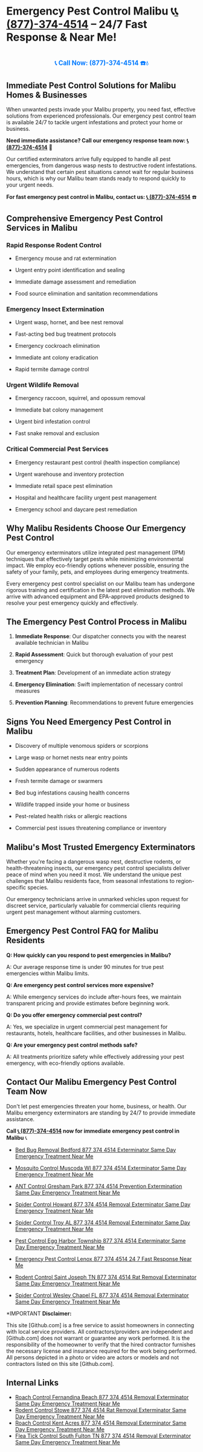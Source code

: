 # Emergency Pest Control Malibu 📞[📞 (877)-374-4514](https://pest-control-4514.netlify.app) – 24/7 Fast Response & Near Me! 
# 

<p align="center" style="font-size: 1.2em; font-weight: bold; margin: 20px 0;">
  <a href="https://pest-control-4514.netlify.app" target="_blank" style="color: #007BFF; text-decoration: none;">📞 Call Now: (877)-374-4514 ☎️💧</a>
</p>

## Immediate Pest Control Solutions for Malibu Homes & Businesses

When unwanted pests invade your Malibu property, you need fast, effective solutions from experienced professionals. Our emergency pest control team is available 24/7 to tackle urgent infestations and protect your home or business.

**Need immediate assistance? Call our emergency response team now: [📞 (877)-374-4514](https://pest-control-4514.netlify.app)** 📱

Our certified exterminators arrive fully equipped to handle all pest emergencies, from dangerous wasp nests to destructive rodent infestations. We understand that certain pest situations cannot wait for regular business hours, which is why our Malibu team stands ready to respond quickly to your urgent needs.

**For fast emergency pest control in Malibu, contact us: [📞 (877)-374-4514](https://pest-control-4514.netlify.app)** ☎️

## Comprehensive Emergency Pest Control Services in Malibu

### Rapid Response Rodent Control

- Emergency mouse and rat extermination  

- Urgent entry point identification and sealing  

- Immediate damage assessment and remediation  

- Food source elimination and sanitation recommendations  

### Emergency Insect Extermination

- Urgent wasp, hornet, and bee nest removal  

- Fast-acting bed bug treatment protocols  

- Emergency cockroach elimination  

- Immediate ant colony eradication  

- Rapid termite damage control  

### Urgent Wildlife Removal

- Emergency raccoon, squirrel, and opossum removal  

- Immediate bat colony management  

- Urgent bird infestation control  

- Fast snake removal and exclusion  

### Critical Commercial Pest Services

- Emergency restaurant pest control (health inspection compliance)  

- Urgent warehouse and inventory protection  

- Immediate retail space pest elimination  

- Hospital and healthcare facility urgent pest management  

- Emergency school and daycare pest remediation  

## Why Malibu Residents Choose Our Emergency Pest Control

Our emergency exterminators utilize integrated pest management (IPM) techniques that effectively target pests while minimizing environmental impact. We employ eco-friendly options whenever possible, ensuring the safety of your family, pets, and employees during emergency treatments.

Every emergency pest control specialist on our Malibu team has undergone rigorous training and certification in the latest pest elimination methods. We arrive with advanced equipment and EPA-approved products designed to resolve your pest emergency quickly and effectively.

## The Emergency Pest Control Process in Malibu

1. **Immediate Response**: Our dispatcher connects you with the nearest available technician in Malibu  

2. **Rapid Assessment**: Quick but thorough evaluation of your pest emergency  

3. **Treatment Plan**: Development of an immediate action strategy  

4. **Emergency Elimination**: Swift implementation of necessary control measures  

5. **Prevention Planning**: Recommendations to prevent future emergencies  

## Signs You Need Emergency Pest Control in Malibu

- Discovery of multiple venomous spiders or scorpions  

- Large wasp or hornet nests near entry points  

- Sudden appearance of numerous rodents  

- Fresh termite damage or swarmers  

- Bed bug infestations causing health concerns  

- Wildlife trapped inside your home or business  

- Pest-related health risks or allergic reactions  

- Commercial pest issues threatening compliance or inventory  

## Malibu's Most Trusted Emergency Exterminators

Whether you're facing a dangerous wasp nest, destructive rodents, or health-threatening insects, our emergency pest control specialists deliver peace of mind when you need it most. We understand the unique pest challenges that Malibu residents face, from seasonal infestations to region-specific species.

Our emergency technicians arrive in unmarked vehicles upon request for discreet service, particularly valuable for commercial clients requiring urgent pest management without alarming customers.

## Emergency Pest Control FAQ for Malibu Residents

**Q: How quickly can you respond to pest emergencies in Malibu?**  

A: Our average response time is under 90 minutes for true pest emergencies within Malibu limits.

**Q: Are emergency pest control services more expensive?**  

A: While emergency services do include after-hours fees, we maintain transparent pricing and provide estimates before beginning work.

**Q: Do you offer emergency commercial pest control?**  

A: Yes, we specialize in urgent commercial pest management for restaurants, hotels, healthcare facilities, and other businesses in Malibu.

**Q: Are your emergency pest control methods safe?**  

A: All treatments prioritize safety while effectively addressing your pest emergency, with eco-friendly options available.

## Contact Our Malibu Emergency Pest Control Team Now

Don't let pest emergencies threaten your home, business, or health. Our Malibu emergency exterminators are standing by 24/7 to provide immediate assistance.

**Call [📞 (877)-374-4514](https://pest-control-4514.netlify.app) now for immediate emergency pest control in Malibu** 📞


- [Bed Bug Removal Bedford 877 374 4514 Exterminator Same Day Emergency Treatment Near Me](https://github.com/allyoucaneatsushiin/pest-control/blob/main/Bed-Bug-Removal-Bedford-877-374-4514-Exterminator-Same-Day-Emergency-Treatment-Near-Me.md)
- [Mosquito Control Muscoda WI 877 374 4514 Exterminator Same Day Emergency Treatment Near Me](https://github.com/allyoucaneatsushiin/pest-control/blob/main/Mosquito-Control-Muscoda-WI-877-374-4514-Exterminator-Same-Day-Emergency-Treatment-Near-Me.md)
- [ANT Control Gresham Park 877 374 4514 Prevention Extermination Same Day Emergency Treatment Near Me](https://github.com/allyoucaneatsushiin/pest-control/blob/main/ANT-Control-Gresham-Park-877-374-4514-Prevention-Extermination-Same-Day-Emergency-Treatment-Near-Me.md)


- [Spider Control Howard 877 374 4514 Removal Exterminator Same Day Emergency Treatment Near Me](https://github.com/allyoucaneatsushiin/pest-control/blob/main/Spider-Control-Howard-877-374-4514-Removal-Exterminator-Same-Day-Emergency-Treatment-Near-Me.md)
- [Spider Control Troy AL 877 374 4514 Removal Exterminator Same Day Emergency Treatment Near Me](https://github.com/allyoucaneatsushiin/pest-control/blob/main/Spider-Control-Troy-AL-877-374-4514-Removal-Exterminator-Same-Day-Emergency-Treatment-Near-Me.md)
- [Pest Control Egg Harbor Township 877 374 4514 Exterminator Same Day Emergency Treatment Near Me](https://github.com/allyoucaneatsushiin/pest-control/blob/main/Pest-Control-Egg-Harbor-Township-877-374-4514-Exterminator-Same-Day-Emergency-Treatment-Near-Me.md)


- [Emergency Pest Control Lenox 877 374 4514 24 7 Fast Response Near Me](https://github.com/allyoucaneatsushiin/pest-control/blob/main/Emergency-Pest-Control-Lenox-877-374-4514-24-7-Fast-Response-Near-Me.md)
- [Rodent Control Saint Joseph TN 877 374 4514 Rat Removal Exterminator Same Day Emergency Treatment Near Me](https://github.com/allyoucaneatsushiin/pest-control/blob/main/Rodent-Control-Saint-Joseph-TN-877-374-4514-Rat-Removal-Exterminator-Same-Day-Emergency-Treatment-Near-Me.md)
- [Spider Control Wesley Chapel FL 877 374 4514 Removal Exterminator Same Day Emergency Treatment Near Me](https://github.com/allyoucaneatsushiin/pest-control/blob/main/Spider-Control-Wesley-Chapel-FL-877-374-4514-Removal-Exterminator-Same-Day-Emergency-Treatment-Near-Me.md)


*IMPORTANT **Disclaimer:**  

This site [Github.com] is a free service to assist homeowners in connecting with local service providers. All contractors/providers are independent and [Github.com] does not warrant or guarantee any work performed. It is the responsibility of the homeowner to verify that the hired contractor furnishes the necessary license and insurance required for the work being performed. All persons depicted in a photo or video are actors or models and not contractors listed on this site [Github.com].


## Internal Links
- [Roach Control Fernandina Beach 877 374 4514 Removal Exterminator Same Day Emergency Treatment Near Me](https://github.com/allyoucaneatsushiin/pest-control/blob/main/Roach-Control-Fernandina-Beach-877-374-4514-Removal-Exterminator-Same-Day-Emergency-Treatment-Near-Me.md)
- [Rodent Control Stowe 877 374 4514 Rat Removal Exterminator Same Day Emergency Treatment Near Me](https://github.com/allyoucaneatsushiin/pest-control/blob/main/Rodent-Control-Stowe-877-374-4514-Rat-Removal-Exterminator-Same-Day-Emergency-Treatment-Near-Me.md)
- [Roach Control Kent Acres 877 374 4514 Removal Exterminator Same Day Emergency Treatment Near Me](https://github.com/allyoucaneatsushiin/pest-control/blob/main/Roach-Control-Kent-Acres-877-374-4514-Removal-Exterminator-Same-Day-Emergency-Treatment-Near-Me.md)
- [Flea Tick Control South Fulton TN 877 374 4514 Removal Exterminator Same Day Emergency Treatment Near Me](https://github.com/allyoucaneatsushiin/pest-control/blob/main/Flea-Tick-Control-South-Fulton-TN-877-374-4514-Removal-Exterminator-Same-Day-Emergency-Treatment-Near-Me.md)
